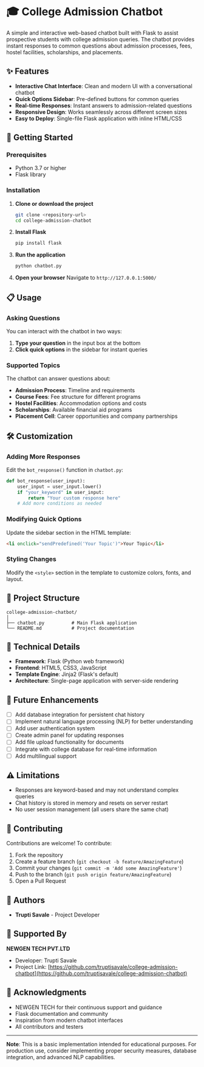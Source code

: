 
# 🎓 College Admission Chatbot

A simple and interactive web-based chatbot built with Flask to assist prospective students with college admission queries. The chatbot provides instant responses to common questions about admission processes, fees, hostel facilities, scholarships, and placements.

## ✨ Features

- **Interactive Chat Interface**: Clean and modern UI with a conversational chatbot
- **Quick Options Sidebar**: Pre-defined buttons for common queries
- **Real-time Responses**: Instant answers to admission-related questions
- **Responsive Design**: Works seamlessly across different screen sizes
- **Easy to Deploy**: Single-file Flask application with inline HTML/CSS

## 🚀 Getting Started

### Prerequisites

- Python 3.7 or higher
- Flask library

### Installation

1. **Clone or download the project**
   ```bash
   git clone <repository-url>
   cd college-admission-chatbot
   ```

2. **Install Flask**
   ```bash
   pip install flask
   ```

3. **Run the application**
   ```bash
   python chatbot.py
   ```

4. **Open your browser**
   Navigate to `http://127.0.0.1:5000/`

## 📋 Usage

### Asking Questions

You can interact with the chatbot in two ways:

1. **Type your question** in the input box at the bottom
2. **Click quick options** in the sidebar for instant queries

### Supported Topics

The chatbot can answer questions about:

- **Admission Process**: Timeline and requirements
- **Course Fees**: Fee structure for different programs
- **Hostel Facilities**: Accommodation options and costs
- **Scholarships**: Available financial aid programs
- **Placement Cell**: Career opportunities and company partnerships

## 🛠️ Customization

### Adding More Responses

Edit the `bot_response()` function in `chatbot.py`:

```python
def bot_response(user_input):
    user_input = user_input.lower()
    if "your_keyword" in user_input:
        return "Your custom response here"
    # Add more conditions as needed
```

### Modifying Quick Options

Update the sidebar section in the HTML template:

```html
<li onclick="sendPredefined('Your Topic')">Your Topic</li>
```

### Styling Changes

Modify the `<style>` section in the template to customize colors, fonts, and layout.

## 📁 Project Structure

```
college-admission-chatbot/
│
├── chatbot.py          # Main Flask application
└── README.md           # Project documentation
```

## 🔧 Technical Details

- **Framework**: Flask (Python web framework)
- **Frontend**: HTML5, CSS3, JavaScript
- **Template Engine**: Jinja2 (Flask's default)
- **Architecture**: Single-page application with server-side rendering

## 🎯 Future Enhancements

- [ ] Add database integration for persistent chat history
- [ ] Implement natural language processing (NLP) for better understanding
- [ ] Add user authentication system
- [ ] Create admin panel for updating responses
- [ ] Add file upload functionality for documents
- [ ] Integrate with college database for real-time information
- [ ] Add multilingual support

## ⚠️ Limitations

- Responses are keyword-based and may not understand complex queries
- Chat history is stored in memory and resets on server restart
- No user session management (all users share the same chat)

## 🤝 Contributing

Contributions are welcome! To contribute:

1. Fork the repository
2. Create a feature branch (`git checkout -b feature/AmazingFeature`)
3. Commit your changes (`git commit -m 'Add some AmazingFeature'`)
4. Push to the branch (`git push origin feature/AmazingFeature`)
5. Open a Pull Request
## 👥 Authors

- **Trupti Savale** - Project Developer

## 🏢 Supported By

**NEWGEN TECH PVT.LTD** 
- Developer: Trupti Savale
- Project Link: [https://github.com/truptisavale/college-admission-chatbot](https://github.com/truptisavale/college-admission-chatbot)

## 🙏 Acknowledgments

- NEWGEN TECH for their continuous support and guidance
- Flask documentation and community
- Inspiration from modern chatbot interfaces
- All contributors and testers

---

**Note**: This is a basic implementation intended for educational purposes. For production use, consider implementing proper security measures, database integration, and advanced NLP capabilities.
